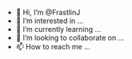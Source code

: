 - 👋 Hi, I’m @FrastlinJ
- 👀 I’m interested in ...
- 🌱 I’m currently learning ...
- 💞️ I’m looking to collaborate on ...
- 📫 How to reach me ...

<!---
FrastlinJ/FrastlinJ is a ✨ special ✨ repository because its `README.md` (this file) appears on your GitHub profile.
You can click the Preview link to take a look at your changes.
--->
